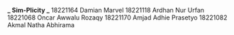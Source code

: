 **_ Sim-Plicity _**
18221164 Damian Marvel
18221118 Ardhan Nur Urfan
18221068 Oncar Awwalu Rozaqy
18221170 Amjad Adhie Prasetyo
18221082 Akmal Natha Abhirama

